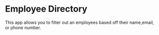 # Employee Directory

This app allows you to filter out an employees based off their name,email, or phone number.